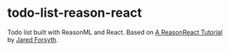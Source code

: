 # todo-list-reason-react

Todo list built with ReasonML and React. Based on [A ReasonReact Tutorial](https://jaredforsyth.com/2017/07/05/a-reason-react-tutorial/) by [Jared Forsyth](https://github.com/jaredly).
